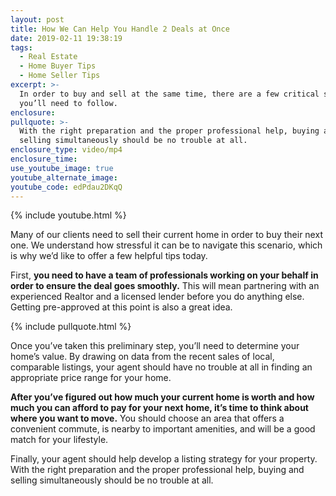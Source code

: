 ```yaml
---
layout: post
title: How We Can Help You Handle 2 Deals at Once
date: 2019-02-11 19:38:19
tags:
  - Real Estate
  - Home Buyer Tips
  - Home Seller Tips
excerpt: >-
  In order to buy and sell at the same time, there are a few critical steps
  you’ll need to follow.
enclosure:
pullquote: >-
  With the right preparation and the proper professional help, buying and
  selling simultaneously should be no trouble at all.
enclosure_type: video/mp4
enclosure_time:
use_youtube_image: true
youtube_alternate_image:
youtube_code: edPdau2DKqQ
---
```


{% include youtube.html %}

Many of our clients need to sell their current home in order to buy their next one. We understand how stressful it can be to navigate this scenario, which is why we’d like to offer a few helpful tips today.&nbsp;

First, **you need to have a team of professionals working on your behalf in order to ensure the deal goes smoothly.** This will mean partnering with an experienced Realtor and a licensed lender before you do anything else. Getting pre-approved at this point is also a great idea.&nbsp;

{% include pullquote.html %}

Once you’ve taken this preliminary step, you’ll need to determine your home’s value. By drawing on data from the recent sales of local, comparable listings, your agent should have no trouble at all in finding an appropriate price range for your home.&nbsp;

**After you’ve figured out how much your current home is worth and how much you can afford to pay for your next home, it’s time to think about where you want to move.** You should choose an area that offers a convenient commute, is nearby to important amenities, and will be a good match for your lifestyle.&nbsp;

Finally, your agent should help develop a listing strategy for your property. With the right preparation and the proper professional help, buying and selling simultaneously should be no trouble at all.<br>&nbsp;